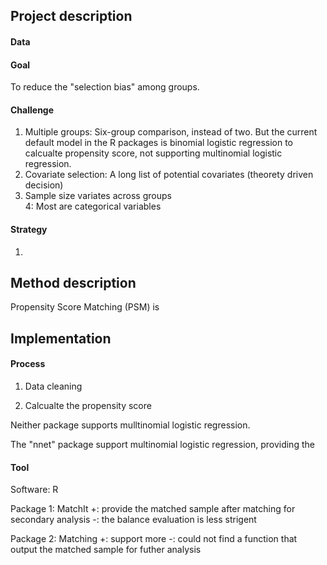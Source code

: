 ## Project description 

#### Data 


#### Goal
To reduce the "selection bias" among groups.


#### Challenge
1. Multiple groups: Six-group comparison, instead of two. But the current default model in the R packages is binomial logistic regression to calcualte propensity score, not supporting multinomial logistic regression. 
2. Covariate selection: A long list of potential covariates (theorety driven decision) 
3. Sample size variates across groups  
4: Most are categorical variables

#### Strategy 
1. 

## Method description 
Propensity Score Matching (PSM) is 



## Implementation 

#### Process
1. Data cleaning

2. Calcualte the propensity score 

Neither package supports mulltinomial logistic regression. 

The "nnet" package support multinomial logistic regression, providing the  



#### Tool
Software: R

Package 1: MatchIt 
+: provide the matched sample after matching for secondary analysis 
-: the balance evaluation is less strigent 


Package 2: Matching
+: support more 
-: could not find a function that output the matched sample for futher analysis 


